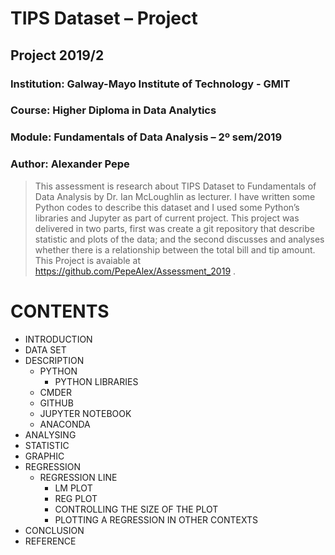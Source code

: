 # TIPS Dataset – Project
## Project 2019/2
### Institution: Galway-Mayo Institute of Technology - GMIT
### Course: Higher Diploma in Data Analytics
### Module: Fundamentals of Data Analysis – 2º sem/2019
### Author: Alexander Pepe

> This assessment is research about TIPS Dataset to Fundamentals of Data Analysis by Dr. Ian McLoughlin as lecturer. I have written some Python codes to describe this dataset and I used some Python’s libraries and Jupyter as part of current project. This project was delivered in two parts, first was create a git repository that describe statistic and plots of the data; and the second  discusses and analyses whether there is a relationship between the total bill and tip amount. 
This Project is avaiable at https://github.com/PepeAlex/Assessment_2019 .

# CONTENTS

- INTRODUCTION
- DATA SET
- DESCRIPTION
   - PYTHON
      - PYTHON LIBRARIES
   - CMDER
   - GITHUB
   - JUPYTER NOTEBOOK
   - ANACONDA
- ANALYSING
- STATISTIC
- GRAPHIC
- REGRESSION
   - REGRESSION LINE
      - LM PLOT
      - REG PLOT
      - CONTROLLING THE SIZE OF THE PLOT
      - PLOTTING A REGRESSION IN OTHER CONTEXTS
- CONCLUSION
- REFERENCE
